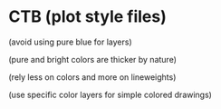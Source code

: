 # CTB (plot style files)

(avoid using pure blue for layers)

(pure and bright colors are thicker by nature)

(rely less on colors and more on lineweights)

(use specific color layers for simple colored drawings)